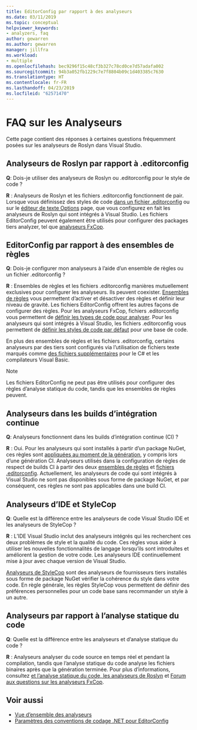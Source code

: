 ```yaml
---
title: EditorConfig par rapport à des analyseurs
ms.date: 03/11/2019
ms.topic: conceptual
helpviewer_keywords:
- analyzers, faq
author: gewarren
ms.author: gewarren
manager: jillfra
ms.workload:
- multiple
ms.openlocfilehash: bec9296f15c48cf3b327c78cd0ce7d57adafa002
ms.sourcegitcommit: 94b3a052fb1229c7e7f8804b09c1d403385c7630
ms.translationtype: HT
ms.contentlocale: fr-FR
ms.lasthandoff: 04/23/2019
ms.locfileid: "62571470"
---
```

# <a name="analyzers-faq"></a>FAQ sur les Analyseurs

Cette page contient des réponses à certaines questions fréquemment posées sur les analyseurs de Roslyn dans Visual Studio.

## <a name="roslyn-analyzers-versus-editorconfig"></a>Analyseurs de Roslyn par rapport à .editorconfig

**Q**: Dois-je utiliser des analyseurs de Roslyn ou .editorconfig pour le style de code ?

**R** : Analyseurs de Roslyn et les fichiers .editorconfig fonctionnent de pair. Lorsque vous définissez des styles de code [dans un fichier .editorconfig](../ide/editorconfig-code-style-settings-reference.md) ou sur le [éditeur de texte Options](../ide/code-styles-and-quick-actions.md) page, que vous configurez en fait les analyseurs de Roslyn qui sont intégrés à Visual Studio. Les fichiers EditorConfig peuvent également être utilisés pour configurer des packages tiers analyzer, tel que [analyseurs FxCop](configure-fxcop-analyzers.md).

## <a name="editorconfig-versus-rule-sets"></a>EditorConfig par rapport à des ensembles de règles

**Q**: Dois-je configurer mon analyseurs à l’aide d’un ensemble de règles ou un fichier .editorconfig ?

**R** : Ensembles de règles et les fichiers .editorconfig manières mutuellement exclusives pour configurer les analyseurs. Ils peuvent coexister. [Ensembles de règles](analyzer-rule-sets.md) vous permettent d’activer et désactiver des règles et définir leur niveau de gravité. Les fichiers EditorConfig offrent les autres façons de configurer des règles. Pour les analyseurs FxCop, fichiers .editorconfig vous permettent de [définir les types de code pour analyser](fxcop-analyzer-options.md). Pour les analyseurs qui sont intégrés à Visual Studio, les fichiers .editorconfig vous permettent de [définir les styles de code par défaut](../ide/editorconfig-code-style-settings-reference.md) pour une base de code.

En plus des ensembles de règles et les fichiers .editorconfig, certains analyseurs par des tiers sont configurés via l’utilisation de fichiers texte marqués comme [des fichiers supplémentaires](../ide/build-actions.md#build-action-values) pour le C# et les compilateurs Visual Basic.

> [!NOTE]
> Les fichiers EditorConfig ne peut pas être utilisés pour configurer des règles d’analyse statique du code, tandis que les ensembles de règles peuvent.

## <a name="analyzers-in-ci-builds"></a>Analyseurs dans les builds d’intégration continue

**Q**: Analyseurs fonctionnent dans les builds d’intégration continue (CI) ?

**R** : Oui. Pour les analyseurs qui sont installés à partir d’un package NuGet, ces règles sont [appliquées au moment de la génération](roslyn-analyzers-overview.md#build-errors), y compris lors d’une génération CI. Analyseurs utilisés dans la configuration de règles de respect de builds CI à partir des deux [ensembles de règles](analyzer-rule-sets.md) et [fichiers .editorconfig](configure-fxcop-analyzers.md). Actuellement, les analyseurs de code qui sont intégrés à Visual Studio ne sont pas disponibles sous forme de package NuGet, et par conséquent, ces règles ne sont pas applicables dans une build CI.

## <a name="ide-analyzers-versus-stylecop"></a>Analyseurs d’IDE et StyleCop

**Q**: Quelle est la différence entre les analyseurs de code Visual Studio IDE et les analyseurs de StyleCop ?

**R** : L’IDE Visual Studio inclut des analyseurs intégrés qui les recherchent ces deux problèmes de style et la qualité du code. Ces règles vous aider à utiliser les nouvelles fonctionnalités de langage lorsqu’ils sont introduites et améliorent la gestion de votre code. Les analyseurs IDE continuellement mise à jour avec chaque version de Visual Studio.

[Analyseurs de StyleCop](https://github.com/DotNetAnalyzers/StyleCopAnalyzers) sont des analyseurs de fournisseurs tiers installés sous forme de package NuGet vérifier la cohérence du style dans votre code. En règle générale, les règles StyleCop vous permettent de définir des préférences personnelles pour un code base sans recommander un style à un autre.

## <a name="analyzers-versus-static-code-analysis"></a>Analyseurs par rapport à l’analyse statique du code

**Q**: Quelle est la différence entre les analyseurs et d’analyse statique du code ?

**R** : Analyseurs analyser du code source en temps réel et pendant la compilation, tandis que l’analyse statique du code analyse les fichiers binaires après que la génération terminée. Pour plus d’informations, consultez [et l’analyse statique du code, les analyseurs de Roslyn](roslyn-analyzers-overview.md#roslyn-analyzers-vs-static-code-analysis) et [Forum aux questions sur les analyseurs FxCop](fxcop-analyzers-faq.md).

## <a name="see-also"></a>Voir aussi

- [Vue d’ensemble des analyseurs](roslyn-analyzers-overview.md)
- [Paramètres des conventions de codage .NET pour EditorConfig](../ide/editorconfig-code-style-settings-reference.md)